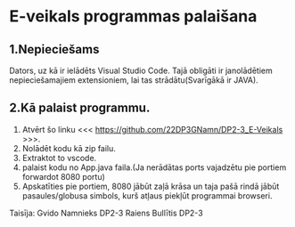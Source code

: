 # E-veikals programmas palaišana
## 1.Nepieciešams
Dators, uz kā ir ielādēts Visual Studio Code.
Tajā obligāti ir janolādētiem nepieciešamajiem extensioniem, lai tas strādātu(Svarīgākā ir JAVA).

## 2.Kā palaist programmu.
1. Atvērt šo linku <<< https://github.com/22DP3GNamn/DP2-3_E-Veikals  >>>.
2. Nolādēt kodu kā zip failu.
3. Extraktot to vscode.
4. palaist kodu no App.java faila.(Ja nerādātas ports vajadzētu pie portiem forwardot 8080 portu)
5. Apskatīties pie portiem, 8080 jābūt zaļā krāsa un taja pašā rindā jābūt pasaules/globusa simbols, kurš atļaus piekļūt programmai browseri.


Taisīja:
Gvido Namnieks DP2-3
Raiens Bullītis DP2-3
